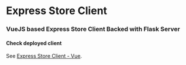 # Express Store Client

### VueJS based Express Store Client Backed with Flask Server

#### Check deployed client
See [Express Store Client - Vue](http://ec2-35-165-134-117.us-west-2.compute.amazonaws.com/).
